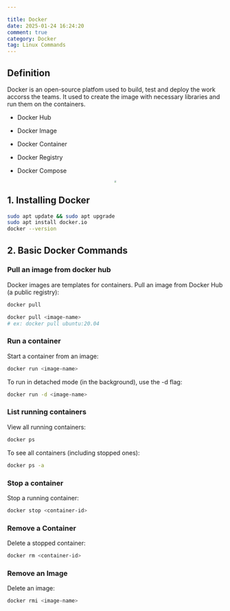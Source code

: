 ```yaml
---

title: Docker
date: 2025-01-24 16:24:20
comment: true
category: Docker
tag: Linux Commands
---
```


## Definition

Docker is an open-source platfom used to build, test and deploy the work accorss the teams. It used to create the image with necessary libraries and run them on the containers.

- Docker Hub

- Docker Image

- Docker Container

- Docker Registry

- Docker Compose

<div style="display: flex; justify-content: center;">
    <img src="/images/Docker.assets/Docker1.png" style="zoom: 30%;" />
</div>

## 1. Installing Docker

```bash
sudo apt update && sudo apt upgrade
sudo apt install docker.io
docker --version
```



## 2. Basic Docker Commands

### Pull an image from docker hub

Docker images are templates for containers. Pull an image from Docker Hub (a public registry):

```bash
docker pull
```

```bash
docker pull <image-name>
# ex: docker pull ubuntu:20.04
```

### Run a container

Start a container from an image:

```bash
docker run <image-name>
```

To run in detached mode (in the background), use the -d flag:


```bash
docker run -d <image-name>
```

### List running containers

View all running containers:

```bash
docker ps
```

To see all containers (including stopped ones):

```bash
docker ps -a
```

### Stop a container

Stop a running container:

```bash
docker stop <container-id>
```

### Remove a Container

Delete a stopped container:

```bash
docker rm <container-id>
```

### Remove an Image

Delete an image:

```bash
docker rmi <image-name>
```

